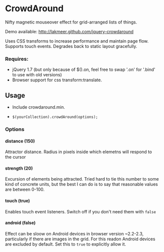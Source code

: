 CrowdAround
===========

Nifty magnetic mouseover effect for grid-arranged lists of things.

Demo available: http://lakmeer.github.com/jquery-crowdaround

Uses CSS transforms to increase performance and maintain page flow. Supports touch events.
Degrades back to static layout gracefully.


### Requires:

* jQuery 1.7  (but only because of $().on, feel free to swap '.on' for '.bind' to use with old versions)
* Browser support for css transform:translate.


Usage
-----

- Include crowdaround.min.

- `$(yourCollection).crowdAround(options);`


### Options

#### distance (150)

Attractor distance. Radius in pixels inside which elemetns will respond to the cursor


#### strength (20)

Excursion of elements being attracted. Tried hard to tie this number to some kind of concrete units,
but the best I can do is to say that reasonable values are between 0-100.


#### touch (true)

Enables touch event listeners. Switch off if you don't need them with `false`


#### android (false)

Effect can be sloow on Android devices in browser version ~2.2-2.3, particularly if there are images 
in the grid. For this readon Android devices are excluded by default. Set this to `true` to explicitly
allow it.


